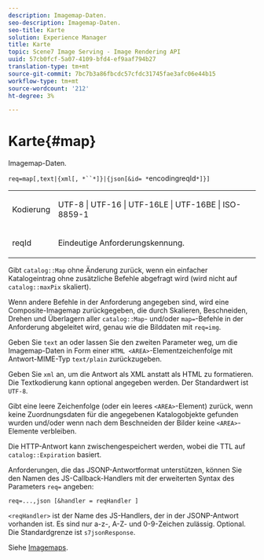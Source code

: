 ```yaml
---
description: Imagemap-Daten.
seo-description: Imagemap-Daten.
seo-title: Karte
solution: Experience Manager
title: Karte
topic: Scene7 Image Serving - Image Rendering API
uuid: 57cb0fcf-5a07-4109-bfd4-ef9aaf794b27
translation-type: tm+mt
source-git-commit: 7bc7b3a86fbcdc57cfdc31745fae3afc06e44b15
workflow-type: tm+mt
source-wordcount: '212'
ht-degree: 3%

---
```



# Karte{#map}

Imagemap-Daten.

`req=map[,text|{xml[, *``*]}|{json[&id= *`encodingreqId`*]}]`

<table id="simpletable_10F2152FDF33411491FBBAFD173CA5ED"> 
 <tr class="strow"> 
  <td class="stentry"> <p><span class="codeph"><span class="varname"> Kodierung</span></span> </p> </td> 
  <td class="stentry"> <p><span class="codeph"> UTF-8 | UTF-16 | UTF-16LE | UTF-16BE | ISO-8859-1</span> </p></td> 
 </tr> 
 <tr class="strow"> 
  <td class="stentry"> <p><span class="codeph"><span class="varname"> reqId</span></span> </p></td> 
  <td class="stentry"> <p>Eindeutige Anforderungskennung. </p></td> 
 </tr> 
</table>

Gibt `catalog::Map` ohne Änderung zurück, wenn ein einfacher Katalogeintrag ohne zusätzliche Befehle abgefragt wird (wird nicht auf `catalog::maxPix` skaliert).

Wenn andere Befehle in der Anforderung angegeben sind, wird eine Composite-Imagemap zurückgegeben, die durch Skalieren, Beschneiden, Drehen und Überlagern aller `catalog::Map`- und/oder `map=`-Befehle in der Anforderung abgeleitet wird, genau wie die Bilddaten mit `req=img`.

Geben Sie `text` an oder lassen Sie den zweiten Parameter weg, um die Imagemap-Daten in Form einer `HTML <AREA>`-Elementzeichenfolge mit Antwort-MIME-Typ `text/plain` zurückzugeben.

Geben Sie `xml` an, um die Antwort als XML anstatt als HTML zu formatieren. Die Textkodierung kann optional angegeben werden. Der Standardwert ist `UTF-8`.

Gibt eine leere Zeichenfolge (oder ein leeres `<AREA>`-Element) zurück, wenn keine Zuordnungsdaten für die angegebenen Katalogobjekte gefunden wurden und/oder wenn nach dem Beschneiden der Bilder keine `<AREA>`-Elemente verbleiben.

Die HTTP-Antwort kann zwischengespeichert werden, wobei die TTL auf `catalog::Expiration` basiert.

Anforderungen, die das JSONP-Antwortformat unterstützen, können Sie den Namen des JS-Callback-Handlers mit der erweiterten Syntax des Parameters `req=` angeben:

`req=...,json [&handler = reqHandler ]`

`<reqHandler>` ist der Name des JS-Handlers, der in der JSONP-Antwort vorhanden ist. Es sind nur a-z-, A-Z- und 0-9-Zeichen zulässig. Optional. Die Standardgrenze ist `s7jsonResponse`.

Siehe [Imagemaps](../../../../../../is-api/http-ref/image-serving-api-ref/c-http-protocol-reference/c-syntax-and-features/r-image-maps.md#reference-ff7d1bac2a064104b0c508a81316fdab).

